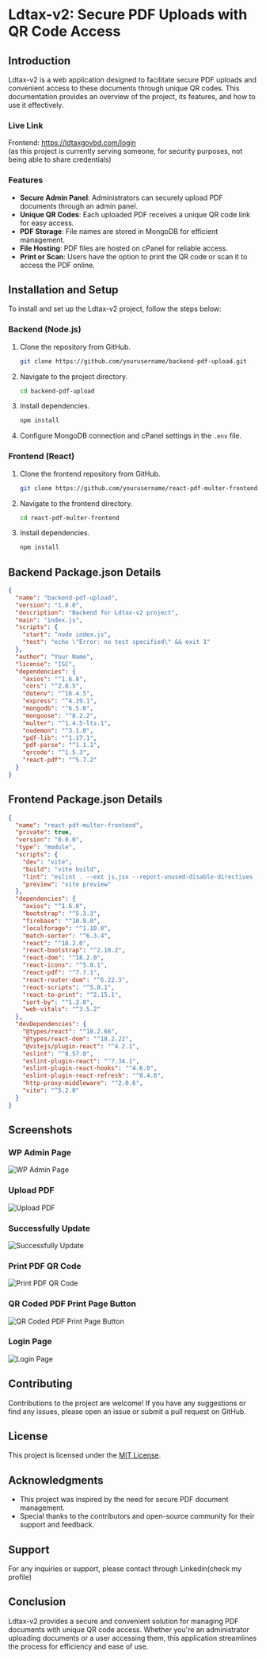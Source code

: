 # Ldtax-v2: Secure PDF Uploads with QR Code Access

## Introduction
Ldtax-v2 is a web application designed to facilitate secure PDF uploads and convenient access to these documents through unique QR codes. This documentation provides an overview of the project, its features, and how to use it effectively.
### Live Link
Frontend: https://ldtaxgovbd.com/login   
(as this project is currently serving someone, for security purposes, not being able to share credentials)
### Features
- **Secure Admin Panel**: Administrators can securely upload PDF documents through an admin panel.
- **Unique QR Codes**: Each uploaded PDF receives a unique QR code link for easy access.
- **PDF Storage**: File names are stored in MongoDB for efficient management.
- **File Hosting**: PDF files are hosted on cPanel for reliable access.
- **Print or Scan**: Users have the option to print the QR code or scan it to access the PDF online.

## Installation and Setup
To install and set up the Ldtax-v2 project, follow the steps below:

### Backend (Node.js)
1. Clone the repository from GitHub.
   ```bash
   git clone https://github.com/yourusername/backend-pdf-upload.git
   ```
2. Navigate to the project directory.
   ```bash
   cd backend-pdf-upload
   ```
3. Install dependencies.
   ```bash
   npm install
   ```
4. Configure MongoDB connection and cPanel settings in the `.env` file.

### Frontend (React)
1. Clone the frontend repository from GitHub.
   ```bash
   git clone https://github.com/yourusername/react-pdf-multer-frontend.git
   ```
2. Navigate to the frontend directory.
   ```bash
   cd react-pdf-multer-frontend
   ```
3. Install dependencies.
   ```bash
   npm install
   ```

## Backend Package.json Details
```json
{
  "name": "backend-pdf-upload",
  "version": "1.0.0",
  "description": "Backend for Ldtax-v2 project",
  "main": "index.js",
  "scripts": {
    "start": "node index.js",
    "test": "echo \"Error: no test specified\" && exit 1"
  },
  "author": "Your Name",
  "license": "ISC",
  "dependencies": {
    "axios": "^1.6.8",
    "cors": "^2.8.5",
    "dotenv": "^16.4.5",
    "express": "^4.19.1",
    "mongodb": "^6.5.0",
    "mongoose": "^8.2.2",
    "multer": "^1.4.5-lts.1",
    "nodemon": "^3.1.0",
    "pdf-lib": "^1.17.1",
    "pdf-parse": "^1.1.1",
    "qrcode": "^1.5.3",
    "react-pdf": "^5.7.2"
  }
}
```

## Frontend Package.json Details
```json
{
  "name": "react-pdf-multer-frontend",
  "private": true,
  "version": "0.0.0",
  "type": "module",
  "scripts": {
    "dev": "vite",
    "build": "vite build",
    "lint": "eslint . --ext js,jsx --report-unused-disable-directives --max-warnings 0",
    "preview": "vite preview"
  },
  "dependencies": {
    "axios": "^1.6.8",
    "bootstrap": "^5.3.3",
    "firebase": "^10.9.0",
    "localforage": "^1.10.0",
    "match-sorter": "^6.3.4",
    "react": "^18.2.0",
    "react-bootstrap": "^2.10.2",
    "react-dom": "^18.2.0",
    "react-icons": "^5.0.1",
    "react-pdf": "^7.7.1",
    "react-router-dom": "^6.22.3",
    "react-scripts": "^5.0.1",
    "react-to-print": "^2.15.1",
    "sort-by": "^1.2.0",
    "web-vitals": "^3.5.2"
  },
  "devDependencies": {
    "@types/react": "^18.2.66",
    "@types/react-dom": "^18.2.22",
    "@vitejs/plugin-react": "^4.2.1",
    "eslint": "^8.57.0",
    "eslint-plugin-react": "^7.34.1",
    "eslint-plugin-react-hooks": "^4.6.0",
    "eslint-plugin-react-refresh": "^0.4.6",
    "http-proxy-middleware": "^2.0.6",
    "vite": "^5.2.0"
  }
}
```

## Screenshots
### WP Admin Page
![WP Admin Page](https://i.ibb.co/BZdD0JL/2-wp-admin-page.png)

### Upload PDF
![Upload PDF](https://i.ibb.co/kgYz2S7/3-upload-pdf.png)

### Successfully Update
![Successfully Update](https://i.ibb.co/z5XVbGb/4-successfully-update.png)

### Print PDF QR Code
![Print PDF QR Code](https://i.ibb.co/1JPkQTs/5-print-pdf-qr-code.png)

### QR Coded PDF Print Page Button
![QR Coded PDF Print Page Button](https://i.ibb.co/K6XNNYN/6-qr-coded-pdf-print-page-button.png)

### Login Page
![Login Page](https://i.ibb.co/pxspmdF/1-login-page.png)

## Contributing
Contributions to the project are welcome! If you have any suggestions or find any issues, please open an issue or submit a pull request on GitHub.

## License
This project is licensed under the [MIT License](LICENSE).

## Acknowledgments
- This project was inspired by the need for secure PDF document management.
- Special thanks to the contributors and open-source community for their support and feedback.

## Support
For any inquiries or support, please contact through Linkedin(check my profile)

## Conclusion
Ldtax-v2 provides a secure and convenient solution for managing PDF documents with unique QR code access. Whether you're an administrator uploading documents or a user accessing them, this application streamlines the process for efficiency and ease of use.
